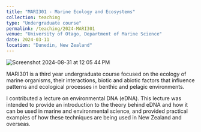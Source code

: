 ```yaml
---
title: "MARI301 - Marine Ecology and Ecosystems"
collection: teaching
type: "Undergraduate course"
permalink: /teaching/2024-MARI301
venue: "University of Otago, Department of Marine Science"
date: 2024-03-11
location: "Dunedin, New Zealand"
---
```

![Screenshot 2024-08-31 at 12 05 44 PM](https://github.com/user-attachments/assets/354e3935-284a-4b58-ab71-bafe8953d678)

MARI301 is a third year undergraduate course focused on the ecology of marine organisms, their interactions, biotic and abiotic factors that influence patterns and ecological processes in benthic and pelagic environments.

I contributed a lecture on environmental DNA (eDNA). This lecture was intended to provide an introduction to the theory behind eDNA and how it can be used in marine and environmental science, and provided practical examples of how these techniques are being used in New Zealand and overseas.


